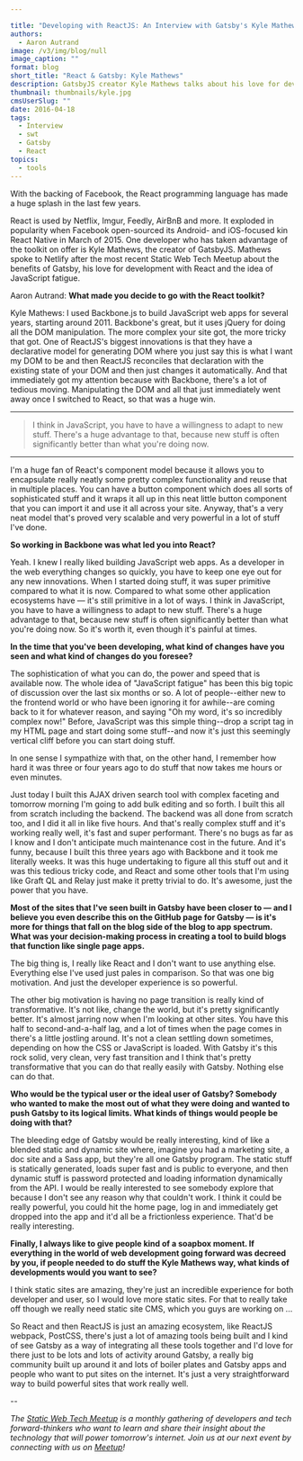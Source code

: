 ```yaml
---

title: "Developing with ReactJS: An Interview with Gatsby's Kyle Mathews"
authors:
  - Aaron Autrand
image: /v3/img/blog/null
image_caption: ""
format: blog
short_title: "React & Gatsby: Kyle Mathews"
description: GatsbyJS creator Kyle Mathews talks about his love for developing with ReactJS
thumbnail: thumbnails/kyle.jpg
cmsUserSlug: ""
date: 2016-04-18
tags:
  - Interview
  - swt
  - Gatsby
  - React
topics:
  - tools
---
```


With the backing of Facebook, the React programming language has made a huge splash in the last few years.

React is used by Netflix, Imgur, Feedly, AirBnB and more. It exploded in popularity when Facebook open-sourced its Android- and iOS-focused kin React Native in March of 2015. One developer who has taken advantage of the toolkit on offer is Kyle Mathews, the creator of GatsbyJS. Mathews spoke to Netlify after the most recent Static Web Tech Meetup about the benefits of Gatsby, his love for development with React and the idea of JavaScript fatigue.

<!-- excerpt -->

Aaron Autrand: **What made you decide to go with the React toolkit?**

Kyle Mathews: I used Backbone.js to build JavaScript web apps for several years, starting around 2011. Backbone's great, but it uses jQuery for doing all the DOM manipulation. The more complex your site got, the more tricky that got. One of ReactJS's biggest innovations is that they have a declarative model for generating DOM where you just say this is what I want my DOM to be and then ReactJS reconciles that declaration with the existing state of your DOM and then just changes it automatically. And that immediately got my attention because with Backbone, there's a lot of tedious moving. Manipulating the DOM and all that just immediately went away once I switched to React, so that was a huge win.

---
> I think in JavaScript, you have to have a willingness to adapt to new stuff. There's a huge advantage to that, because new stuff is often significantly better than what you're doing now.

---

I'm a huge fan of React's component model because it allows you to encapsulate really neatly some pretty complex functionality and reuse that in multiple places. You can have a button component which does all sorts of sophisticated stuff and it wraps it all up in this neat little button component that you can import it and use it all across your site. Anyway, that's a very neat model that's proved very scalable and very powerful in a lot of stuff I've done.

**So working in Backbone was what led you into React?**

Yeah. I knew I really liked building JavaScript web apps. As a developer in the web everything changes so quickly, you have to keep one eye out for any new innovations. When I started doing stuff, it was super primitive compared to what it is now. Compared to what some other application ecosystems have — it's still primitive in a lot of ways. I think in JavaScript, you have to have a willingness to adapt to new stuff. There's a huge advantage to that, because new stuff is often significantly better than what you're doing now. So it's worth it, even though it's painful at times.

**In the time that you've been developing, what kind of changes have you seen and what kind of changes do you foresee?**

The sophistication of what you can do, the power and speed that is available now. The whole idea of "JavaScript fatigue" has been this big topic of discussion over the last six months or so. A lot of people--either new to the frontend world or who have been ignoring it for awhile--are coming back to it for whatever reason, and saying "Oh my word, it's so incredibly complex now!" Before, JavaScript was this simple thing--drop a script tag in my HTML page and start doing some stuff--and now it's just this seemingly vertical cliff before you can start doing stuff.

In one sense I sympathize with that, on the other hand, I remember how hard it was three or four years ago to do stuff that now takes me hours or even minutes.

Just today I built this AJAX driven search tool with complex faceting and tomorrow morning I'm going to add bulk editing and so forth. I built this all from scratch including the backend. The backend was all done from scratch too, and I did it all in like five hours. And that's really complex stuff and it's working really well, it's fast and super performant. There's no bugs as far as I know and I don't anticipate much maintenance cost in the future. And it's funny, because I built this three years ago with Backbone and it took me literally weeks. It was this huge undertaking to figure all this stuff out and it was this tedious tricky code, and React and some other tools that I'm using like Graft QL and Relay just make it pretty trivial to do. It's awesome, just the power that you have.

**Most of the sites that I've seen built in Gatsby have been closer to — and I believe you even describe this on the GitHub page for Gatsby — is it's more for things that fall on the blog side of the blog to app spectrum. What was your decision-making process in creating a tool to build blogs that function like single page apps.**

The big thing is, I really like React and I don't want to use anything else. Everything else I've used just pales in comparison. So that was one big motivation. And just the developer experience is so powerful.

The other big motivation is having no page transition is really kind of transformative. It's not like, change the world, but it's pretty significantly better. It's almost jarring now when I'm looking at other sites. You have this half to second-and-a-half lag, and a lot of times when the page comes in there's a little jostling around. It's not a clean settling down sometimes, depending on how the CSS or JavaScript is loaded. With Gatsby it's this rock solid, very clean, very fast transition and I think that's pretty transformative that you can do that really easily with Gatsby. Nothing else can do that.

**Who would be the typical user or the ideal user of Gatsby? Somebody who wanted to make the most out of what they were doing and wanted to push Gatsby to its logical limits. What kinds of things would people be doing with that?**

The bleeding edge of Gatsby would be really interesting, kind of like a blended static and dynamic site where, imagine you had a marketing site, a doc site and a Sass app, but they're all one Gatsby program. The static stuff is statically generated, loads super fast and is public to everyone, and then dynamic stuff is password protected and loading information dynamically from the API. I would be really interested to see somebody explore that because I don't see any reason why that couldn't work. I think it could be really powerful, you could hit the home page, log in and immediately get dropped into the app and it'd all be a frictionless experience. That'd be really interesting.

**Finally, I always like to give people kind of a soapbox moment. If everything in the world of web development going forward was decreed by you, if people needed to do stuff the Kyle Mathews way, what kinds of developments would you want to see?**

I think static sites are amazing, they're just an incredible experience for both developer and user, so I would love more static sites. For that to really take off though we really need static site CMS, which you guys are working on ...

So React and then ReactJS is just an amazing ecosystem, like ReactJS webpack, PostCSS, there's just a lot of amazing tools being built and I kind of see Gatsby as a way of integrating all these tools together and I'd love for there just to be lots and lots of activity around Gatsby, a really big community built up around it and lots of boiler plates and Gatsby apps and people who want to put sites on the internet. It's just a very straightforward way to build powerful sites that work really well.

--

_The [Static Web Tech Meetup](http://www.meetup.com/sf-static-web-tech/) is a monthly gathering of developers and tech forward-thinkers who want to learn and share their insight about the technology that will power tomorrow's internet. Join us at our next event by connecting with us on [Meetup](http://www.meetup.com/sf-static-web-tech/)!_
